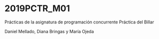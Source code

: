 # 2019PCTR_M01
Prácticas de la asignatura de programación concurrente 
Práctica del Billar


Daniel Mellado, Diana Bringas y María Ojeda
